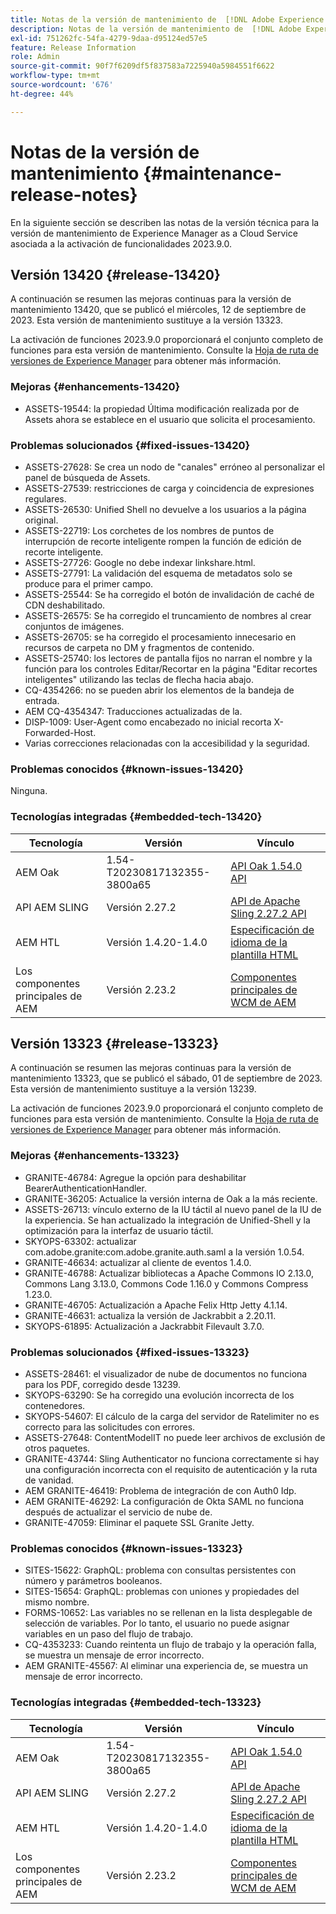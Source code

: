 ```yaml
---
title: Notas de la versión de mantenimiento de  [!DNL Adobe Experience Manager]  as a Cloud Service asociada con la activación de funcionalidades 2023.9.0.
description: Notas de la versión de mantenimiento de  [!DNL Adobe Experience Manager]  as a Cloud Service asociada con la activación de funcionalidades 2023.9.0.
exl-id: 751262fc-54fa-4279-9daa-d95124ed57e5
feature: Release Information
role: Admin
source-git-commit: 90f7f6209df5f837583a7225940a5984551f6622
workflow-type: tm+mt
source-wordcount: '676'
ht-degree: 44%

---
```


# Notas de la versión de mantenimiento {#maintenance-release-notes}

En la siguiente sección se describen las notas de la versión técnica para la versión de mantenimiento de Experience Manager as a Cloud Service asociada a la activación de funcionalidades 2023.9.0.

## Versión 13420 {#release-13420}

A continuación se resumen las mejoras continuas para la versión de mantenimiento 13420, que se publicó el miércoles, 12 de septiembre de 2023. Esta versión de mantenimiento sustituye a la versión 13323.

La activación de funciones 2023.9.0 proporcionará el conjunto completo de funciones para esta versión de mantenimiento. Consulte la [Hoja de ruta de versiones de Experience Manager](https://experienceleague.adobe.com/docs/experience-manager-release-information/aem-release-updates/update-releases-roadmap.html?lang=es) para obtener más información.

### Mejoras {#enhancements-13420}

- ASSETS-19544: la propiedad Última modificación realizada por de Assets ahora se establece en el usuario que solicita el procesamiento.

### Problemas solucionados {#fixed-issues-13420}

- ASSETS-27628: Se crea un nodo de &quot;canales&quot; erróneo al personalizar el panel de búsqueda de Assets.
- ASSETS-27539: restricciones de carga y coincidencia de expresiones regulares.
- ASSETS-26530: Unified Shell no devuelve a los usuarios a la página original.
- ASSETS-22719: Los corchetes de los nombres de puntos de interrupción de recorte inteligente rompen la función de edición de recorte inteligente.
- ASSETS-27726: Google no debe indexar linkshare.html.
- ASSETS-27791: La validación del esquema de metadatos solo se produce para el primer campo.
- ASSETS-25544: Se ha corregido el botón de invalidación de caché de CDN deshabilitado.
- ASSETS-26575: Se ha corregido el truncamiento de nombres al crear conjuntos de imágenes.
- ASSETS-26705: se ha corregido el procesamiento innecesario en recursos de carpeta no DM y fragmentos de contenido.
- ASSETS-25740: los lectores de pantalla fijos no narran el nombre y la función para los controles Editar/Recortar en la página &quot;Editar recortes inteligentes&quot; utilizando las teclas de flecha hacia abajo.
- CQ-4354266: no se pueden abrir los elementos de la bandeja de entrada.
- AEM CQ-4354347: Traducciones actualizadas de la.
- DISP-1009: User-Agent como encabezado no inicial recorta X-Forwarded-Host.
- Varias correcciones relacionadas con la accesibilidad y la seguridad.

### Problemas conocidos {#known-issues-13420}

Ninguna.

### Tecnologías integradas {#embedded-tech-13420}

| Tecnología | Versión | Vínculo |
|---|---|---|
| AEM Oak | 1.54-T20230817132355-3800a65 | [API Oak 1.54.0 API](https://www.javadoc.io/doc/org.apache.jackrabbit/oak-api/1.54.0/index.html) |
| API AEM SLING | Versión 2.27.2 | [API de Apache Sling 2.27.2 API](https://www.javadoc.io/doc/org.apache.sling/org.apache.sling.api/latest/index.html) |
| AEM HTL | Versión 1.4.20-1.4.0 | [Especificación de idioma de la plantilla HTML](https://github.com/adobe/htl-spec) |
| Los componentes principales de AEM | Versión 2.23.2 | [Componentes principales de WCM de AEM](https://github.com/adobe/aem-core-wcm-components) |

## Versión 13323 {#release-13323}

A continuación se resumen las mejoras continuas para la versión de mantenimiento 13323, que se publicó el sábado, 01 de septiembre de 2023. Esta versión de mantenimiento sustituye a la versión 13239.

La activación de funciones 2023.9.0 proporcionará el conjunto completo de funciones para esta versión de mantenimiento. Consulte la [Hoja de ruta de versiones de Experience Manager](https://experienceleague.adobe.com/docs/experience-manager-release-information/aem-release-updates/update-releases-roadmap.html?lang=es) para obtener más información.

### Mejoras {#enhancements-13323}

- GRANITE-46784: Agregue la opción para deshabilitar BearerAuthenticationHandler.
- GRANITE-36205: Actualice la versión interna de Oak a la más reciente.
- ASSETS-26713: vínculo externo de la IU táctil al nuevo panel de la IU de la experiencia. Se han actualizado la integración de Unified-Shell y la optimización para la interfaz de usuario táctil.
- SKYOPS-63302: actualizar com.adobe.granite:com.adobe.granite.auth.saml a la versión 1.0.54.
- GRANITE-46634: actualizar al cliente de eventos 1.4.0.
- GRANITE-46788: Actualizar bibliotecas a Apache Commons IO 2.13.0, Commons Lang 3.13.0, Commons Code 1.16.0 y Commons Compress 1.23.0.
- GRANITE-46705: Actualización a Apache Felix Http Jetty 4.1.14.
- GRANITE-46631: actualiza la versión de Jackrabbit a 2.20.11.
- SKYOPS-61895: Actualización a Jackrabbit Filevault 3.7.0.

### Problemas solucionados {#fixed-issues-13323}

- ASSETS-28461: el visualizador de nube de documentos no funciona para los PDF, corregido desde 13239.
- SKYOPS-63290: Se ha corregido una evolución incorrecta de los contenedores.
- SKYOPS-54607: El cálculo de la carga del servidor de Ratelimiter no es correcto para las solicitudes con errores.
- ASSETS-27648: ContentModelIT no puede leer archivos de exclusión de otros paquetes.
- GRANITE-43744: Sling Authenticator no funciona correctamente si hay una configuración incorrecta con el requisito de autenticación y la ruta de vanidad.
- AEM GRANITE-46419: Problema de integración de con Auth0 Idp.
- AEM GRANITE-46292: La configuración de Okta SAML no funciona después de actualizar el servicio de nube de.
- GRANITE-47059: Eliminar el paquete SSL Granite Jetty.

### Problemas conocidos {#known-issues-13323}

- SITES-15622: GraphQL: problema con consultas persistentes con número y parámetros booleanos.
- SITES-15654: GraphQL: problemas con uniones y propiedades del mismo nombre.
- FORMS-10652: Las variables no se rellenan en la lista desplegable de selección de variables. Por lo tanto, el usuario no puede asignar variables en un paso del flujo de trabajo.
- CQ-4353233: Cuando reintenta un flujo de trabajo y la operación falla, se muestra un mensaje de error incorrecto.
- AEM GRANITE-45567: Al eliminar una experiencia de, se muestra un mensaje de error incorrecto.

### Tecnologías integradas {#embedded-tech-13323}

| Tecnología | Versión | Vínculo |
|---|---|---|
| AEM Oak | 1.54-T20230817132355-3800a65 | [API Oak 1.54.0 API](https://www.javadoc.io/doc/org.apache.jackrabbit/oak-api/1.54.0/index.html) |
| API AEM SLING | Versión 2.27.2 | [API de Apache Sling 2.27.2 API](https://www.javadoc.io/doc/org.apache.sling/org.apache.sling.api/latest/index.html) |
| AEM HTL | Versión 1.4.20-1.4.0 | [Especificación de idioma de la plantilla HTML](https://github.com/adobe/htl-spec) |
| Los componentes principales de AEM | Versión 2.23.2 | [Componentes principales de WCM de AEM](https://github.com/adobe/aem-core-wcm-components) |
